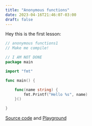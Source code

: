 ```yaml
---
title: "Anonymous functions"
date: 2023-04-16T21:46:07-03:00
draft: false
---
```



Hey this is the first lesson:

```go
// anonymous functions1
// Make me compile!

// I AM NOT DONE
package main

import "fmt"

func main() {

	func(name string) {
		fmt.Printf("Hello %s", name)
	}()

}
```
[Source code](https://github.com/mauricioabreu/golings/blob/main/exercises/anonymous_functions/anonymous_functions1/main.go) and [Playground](https://go.dev/play/p/YmZRqjE3Cvo)